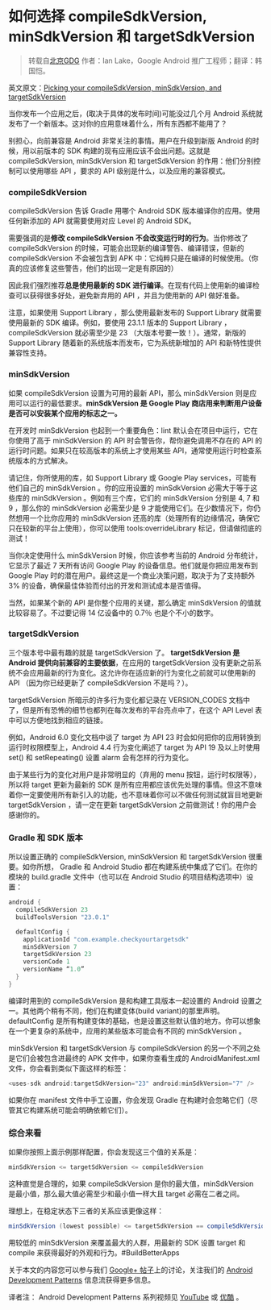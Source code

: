 # 如何选择 compileSdkVersion, minSdkVersion 和 targetSdkVersion


> 转载自[北京GDG](http://chinagdg.org/2016/01/picking-your-compilesdkversion-minsdkversion-targetsdkversion/)  作者：Ian Lake，Google Android 推广工程师；翻译：韩国恺。


英文原文：[Picking your compileSdkVersion, minSdkVersion, and targetSdkVersion](https://medium.com/google-developers/picking-your-compilesdkversion-minsdkversion-targetsdkversion-a098a0341ebd#.m7ohmdhkn)


当你发布一个应用之后，(取决于具体的发布时间)可能没过几个月 Android 系统就发布了一个新版本。这对你的应用意味着什么，所有东西都不能用了？

别担心，向前兼容是 Android 非常关注的事情。用户在升级到新版 Android 的时候，用以前版本的 SDK 构建的现有应用应该不会出问题。这就是 compileSdkVersion, minSdkVersion 和 targetSdkVersion 的作用：他们分别控制可以使用哪些 API ，要求的 API 级别是什么，以及应用的兼容模式。

### compileSdkVersion

compileSdkVersion 告诉 Gradle 用哪个 Android SDK 版本编译你的应用。使用任何新添加的 API 就需要使用对应 Level 的 Android SDK。

需要强调的是**修改 compileSdkVersion 不会改变运行时的行为**。当你修改了 compileSdkVersion 的时候，可能会出现新的编译警告、编译错误，但新的 compileSdkVersion 不会被包含到 APK 中：它纯粹只是在编译的时候使用。（你真的应该修复这些警告，他们的出现一定是有原因的）

因此我们强烈推荐**总是使用最新的 SDK 进行编译**。在现有代码上使用新的编译检查可以获得很多好处，避免新弃用的 API ，并且为使用新的 API 做好准备。

注意，如果使用 Support Library ，那么使用最新发布的 Support Library 就需要使用最新的 SDK 编译。例如，要使用 23.1.1 版本的 Support Library ，compileSdkVersion 就必需至少是 23 （大版本号要一致！）。通常，新版的 Support Library 随着新的系统版本而发布，它为系统新增加的 API 和新特性提供兼容性支持。

### minSdkVersion

如果 compileSdkVersion 设置为可用的最新 API，那么 minSdkVersion 则是应用可以运行的最低要求。**minSdkVersion 是 Google Play 商店用来判断用户设备是否可以安装某个应用的标志之一。**

在开发时 minSdkVersion 也起到一个重要角色：lint 默认会在项目中运行，它在你使用了高于 minSdkVersion  的 API 时会警告你，帮你避免调用不存在的 API 的运行时问题。如果只在较高版本的系统上才使用某些 API，通常使用运行时检查系统版本的方式解决。

请记住，你所使用的库，如 Support Library 或 Google Play services，可能有他们自己的 minSdkVersion 。你的应用设置的 minSdkVersion 必需大于等于这些库的 minSdkVersion 。例如有三个库，它们的 minSdkVersion 分别是 4, 7 和 9 ，那么你的 minSdkVersion  必需至少是 9 才能使用它们。在少数情况下，你仍然想用一个比你应用的 minSdkVersion 还高的库（处理所有的边缘情况，确保它只在较新的平台上使用），你可以使用 tools:overrideLibrary 标记，但请做彻底的测试！

当你决定使用什么 minSdkVersion 时候，你应该参考当前的 Android 分布统计，它显示了最近 7 天所有访问 Google Play 的设备信息。他们就是你把应用发布到 Google Play 时的潜在用户。最终这是一个商业决策问题，取决于为了支持额外 3% 的设备，确保最佳体验而付出的开发和测试成本是否值得。

当然，如果某个新的 API 是你整个应用的关键，那么确定 minSdkVersion 的值就比较容易了。不过要记得 14 亿设备中的 0.7％ 也是个不小的数字。

### targetSdkVersion

三个版本号中最有趣的就是 targetSdkVersion 了。 **targetSdkVersion 是 Android 提供向前兼容的主要依据**，在应用的 targetSdkVersion 没有更新之前系统不会应用最新的行为变化。这允许你在适应新的行为变化之前就可以使用新的 API （因为你已经更新了 compileSdkVersion 不是吗？）。

targetSdkVersion 所暗示的许多行为变化都记录在 VERSION_CODES 文档中了，但是所有恐怖的细节也都列在每次发布的平台亮点中了，在这个 API Level 表中可以方便地找到相应的链接。

例如，Android 6.0 变化文档中谈了 target 为 API 23 时会如何把你的应用转换到运行时权限模型上，Android 4.4 行为变化阐述了 target 为 API 19 及以上时使用 set() 和 setRepeating() 设置 alarm 会有怎样的行为变化。

由于某些行为的变化对用户是非常明显的（弃用的 menu 按钮，运行时权限等），所以将 target 更新为最新的 SDK 是所有应用都应该优先处理的事情。但这不意味着你一定要使用所有新引入的功能，也不意味着你可以不做任何测试就盲目地更新 targetSdkVersion ，请一定在更新 targetSdkVersion 之前做测试！你的用户会感谢你的。

### Gradle 和 SDK 版本

所以设置正确的 compileSdkVersion, minSdkVersion 和 targetSdkVersion 很重要。如你所想， Gradle 和 Android Studio 都在构建系统中集成了它们。在你的模块的 build.gradle 文件中（也可以在 Android Studio 的项目结构选项中）设置：

```groovy
android {
  compileSdkVersion 23
  buildToolsVersion "23.0.1"

  defaultConfig {
    applicationId "com.example.checkyourtargetsdk"
    minSdkVersion 7
    targetSdkVersion 23
    versionCode 1
    versionName “1.0”
  }
}
```

编译时用到的 compileSdkVersion 是和构建工具版本一起设置的 Android 设置之一。其他两个稍有不同，他们在构建变体(build variant)的那里声明。defaultConfig 是所有构建变体的基础，也是设置这些默认值的地方。你可以想象在一个更复杂的系统中，应用的某些版本可能会有不同的 minSdkVersion 。

minSdkVersion 和 targetSdkVersion 与 compileSdkVersion 的另一个不同之处是它们会被包含进最终的 APK 文件中，如果你查看生成的 AndroidManifest.xml 文件，你会看到类似下面这样的标签：

```groovy
<uses-sdk android:targetSdkVersion="23" android:minSdkVersion="7" />
```
如果你在 manifest 文件中手工设置，你会发现 Gradle 在构建时会忽略它们（尽管其它构建系统可能会明确依赖它们）。

### 综合来看

如果你按照上面示例那样配置，你会发现这三个值的关系是：

```groovy
minSdkVersion <= targetSdkVersion <= compileSdkVersion
```

这种直觉是合理的，如果 compileSdkVersion 是你的最大值，minSdkVersion 是最小值，那么最大值必需至少和最小值一样大且 target 必需在二者之间。

理想上，在稳定状态下三者的关系应该更像这样：

```groovy
minSdkVersion (lowest possible) <= targetSdkVersion == compileSdkVersion (latest SDK)
```

用较低的 minSdkVersion 来覆盖最大的人群，用最新的 SDK 设置 target 和 compile 来获得最好的外观和行为。#BuildBetterApps


关于本文的内容您可以参与我们 [Google+ 帖子](https://plus.google.com/+AndroidDevelopers/posts/4TRW8SztAHv?utm_campaign=adp_series_sdkversion_010616&utm_source=medium&utm_medium=blog)上的讨论，关注我们的 [Android Development Patterns](https://plus.google.com/collection/sLR0p?utm_campaign=adp_series_sdkversion_010616&utm_source=medium&utm_medium=blog) 信息流获得更多信息。

译者注： Android Development Patterns 系列视频见 [YouTube](https://www.youtube.com/playlist?list=PLWz5rJ2EKKc-lJo_RGGXL2Psr8vVCTWjM) 或 [优酷](http://chinagdg.org/google-videos/?vid=XMTM0NTEwMjgwNA==&plid=26099421) 。

